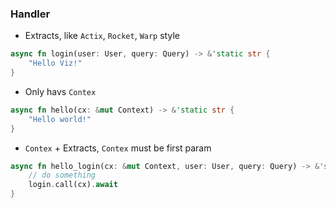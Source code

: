 ### Handler


- Extracts, like `Actix`, `Rocket`, `Warp` style

```rust
async fn login(user: User, query: Query) -> &'static str {
    "Hello Viz!"
}
```

- Only havs `Contex`


```rust
async fn hello(cx: &mut Context) -> &'static str {
    "Hello world!"
}
```

- `Contex` + Extracts, `Contex` must be first param

```rust
async fn hello_login(cx: &mut Context, user: User, query: Query) -> &'static str {
    // do something
    login.call(cx).await
}
```
